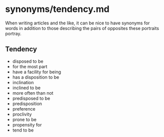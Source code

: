 
# synonyms/tendency.md

When writing articles and the like, it can be nice to have synonyms for words in addition
to those describing the pairs of opposites these portraits portray.


## Tendency

- disposed to be
- for the most part
- have a facility for being
- has a disposition to be
- inclination
- inclined to be
- more often than not
- predisposed to be
- predisposition
- preference
- proclivity
- prone to be
- propensity for
- tend to be

